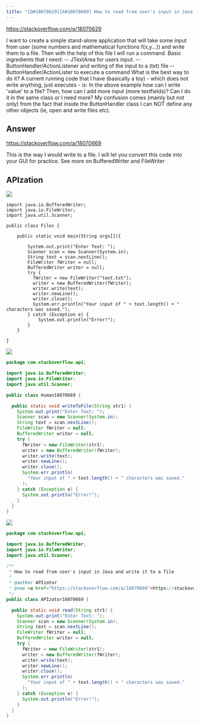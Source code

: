 ```yaml
---
title: "[Q#18070629][A#18070669] How to read from user's input in Java and write it to a file"
---
```


https://stackoverflow.com/q/18070629

I want to create a simple stand-alone application that will take some input from user (some numbers and mathematical functions f(x,y...)) and write them to a file. Then with the help of this file I will run a command.
Basic ingredients that I need:
-- JTextArea for users input.
-- ButtonHandler/ActionListener and writing of the input to a (txt) file
-- ButtonHandler/ActionLister to execute a command
What is the best way to do it?
A current running code that I have (basically a toy) - which does not write anything, just executes - is:
In the above example how can I write &#x27;value&#x27; to a file? Then, how can I add more input (more textfields)? Can I do it in the same class or I need more?
My confusion comes (mainly but not only) from the fact that inside the ButtonHandler class I can NOT define any other objects (ie, open and write files etc).

## Answer

https://stackoverflow.com/a/18070669

This is the way I would write to a file. I will let you convert this code into your GUI for practice. See more on BufferedWriter and FileWriter

## APIzation

<div class="code-3columns-row">

<div class="code-3columns-column">

<div><img src="/stackoverflow.png" /></div>

```plain
import java.io.BufferedWriter;
import java.io.FileWriter;
import java.util.Scanner;

public class Files {

    public static void main(String args[]){

        System.out.print("Enter Text: ");
        Scanner scan = new Scanner(System.in);
        String text = scan.nextLine();
        FileWriter fWriter = null;
        BufferedWriter writer = null;
        try {
          fWriter = new FileWriter("text.txt");
          writer = new BufferedWriter(fWriter);
          writer.write(text);
          writer.newLine();
          writer.close();
          System.err.println("Your input of " + text.length() + " characters was saved.");
        } catch (Exception e) {
            System.out.println("Error!");
        }
    }

}
```

</div>

<div class="code-3columns-column">

<div><img src="/human.png" /></div>

```java
package com.stackoverflow.api;

import java.io.BufferedWriter;
import java.io.FileWriter;
import java.util.Scanner;

public class Human18070669 {

  public static void writeToFile(String str1) {
    System.out.print("Enter Text: ");
    Scanner scan = new Scanner(System.in);
    String text = scan.nextLine();
    FileWriter fWriter = null;
    BufferedWriter writer = null;
    try {
      fWriter = new FileWriter(str1);
      writer = new BufferedWriter(fWriter);
      writer.write(text);
      writer.newLine();
      writer.close();
      System.err.println(
        "Your input of " + text.length() + " characters was saved."
      );
    } catch (Exception e) {
      System.out.println("Error!");
    }
  }
}

```

</div>

<div class="code-3columns-column">

<div><img src="/apizator.png" /></div>

```java
package com.stackoverflow.api;

import java.io.BufferedWriter;
import java.io.FileWriter;
import java.util.Scanner;

/**
 * How to read from user's input in Java and write it to a file
 *
 * @author APIzator
 * @see <a href="https://stackoverflow.com/a/18070669">https://stackoverflow.com/a/18070669</a>
 */
public class APIzator18070669 {

  public static void read(String str1) {
    System.out.print("Enter Text: ");
    Scanner scan = new Scanner(System.in);
    String text = scan.nextLine();
    FileWriter fWriter = null;
    BufferedWriter writer = null;
    try {
      fWriter = new FileWriter(str1);
      writer = new BufferedWriter(fWriter);
      writer.write(text);
      writer.newLine();
      writer.close();
      System.err.println(
        "Your input of " + text.length() + " characters was saved."
      );
    } catch (Exception e) {
      System.out.println("Error!");
    }
  }
}

```

</div>

</div>